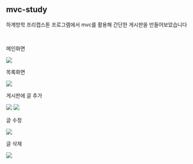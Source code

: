 <h2>mvc-study</h2>
<p>하계방학 프리캡스톤 프로그램에서 mvc를 활용해 간단한 게시판을 만들어보았습니다</p><br>

<p>메인화면</p>
<img src="https://user-images.githubusercontent.com/54385416/252539987-314668e5-0ea7-4e57-b01f-9be3db381643.png"/><br>
<p>목록화면</p>
<img src="https://user-images.githubusercontent.com/54385416/252540474-751615d5-2579-48d8-bd5e-2f3cf353aec0.png"/><br>
<p>게시판에 글 추가</p>
<img src="https://user-images.githubusercontent.com/54385416/252540725-09d90b87-7e7b-481d-b458-35700689c192.png"/>
<img src="https://user-images.githubusercontent.com/54385416/252540788-3b039cde-7dc3-4ec7-b56d-6bcb4d2d6918.png"/><br>
<p>글 수정</p>
<img src="https://user-images.githubusercontent.com/54385416/252541230-b54521a6-9cc1-4b2e-8094-cf3eaca36546.png"/><br>
<p>글 삭제</p>
<img src="https://user-images.githubusercontent.com/54385416/252540474-751615d5-2579-48d8-bd5e-2f3cf353aec0.png"/>
